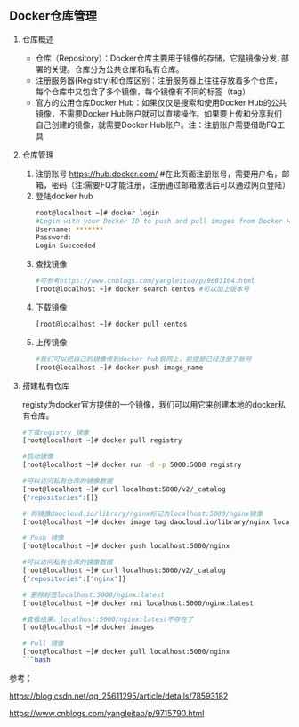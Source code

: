 ## Docker仓库管理

1. 仓库概述

    * 仓库（Repository）：Docker仓库主要用于镜像的存储，它是镜像分发. 部署的关键。仓库分为公共仓库和私有仓库。
    * 注册服务器(Registry)和仓库区别：注册服务器上往往存放着多个仓库，每个仓库中又包含了多个镜像，每个镜像有不同的标签（tag）
    * 官方的公用仓库Docker Hub：如果仅仅是搜索和使用Docker Hub的公共镜像，不需要Docker Hub账户就可以直接操作。如果要上传和分享我们自己创建的镜像，就需要Docker Hub账户。注：注册账户需要借助FQ工具

2. 仓库管理
    1. 注册账号
        https://hub.docker.com/ #在此页面注册账号，需要用户名，邮箱，密码（注:需要FQ才能注册，注册通过邮箱激活后可以通过网页登陆）
    2. 登陆docker hub
        ```bash
        root@localhost ~]# docker login
        #Login with your Docker ID to push and pull images from Docker Hub. If you don't have a Docker ID, head over to https://hub.docker.com to create one.
        Username: *******      
        Password: 
        Login Succeeded
        ```
    3. 查找镜像   
        ```bash
        #可参考https://www.cnblogs.com/yangleitao/p/9683104.html
        [root@localhost ~]# docker search centos #可以加上版本号
        ```
    4. 下载镜像
        ```bash
        [root@localhost ~]# docker pull centos
        ```
    5. 上传镜像
        ```bash
        #我们可以把自己的镜像传到docker hub官网上，前提是已经注册了账号
        [root@localhost ~]# docker push image_name
        ```
3. 搭建私有仓库

    registy为docker官方提供的一个镜像，我们可以用它来创建本地的docker私有仓库。
    ```bash
    #下载registry 镜像
    [root@localhost ~]# docker pull registry

    #启动镜像
    [root@localhost ~]# docker run -d -p 5000:5000 registry

    #可以访问私有仓库的镜像数据
    [root@localhost ~]# curl localhost:5000/v2/_catalog
    {"repositories":[]}

    # 将镜像daocloud.io/library/nginx标记为localhost:5000/nginx镜像
    [root@localhost ~]# docker image tag daocloud.io/library/nginx localhost:5000/nginx

    # Push 镜像
    [root@localhost ~]# docker push localhost:5000/nginx

    #可以访问私有仓库的镜像数据
    [root@localhost ~]# curl localhost:5000/v2/_catalog
    {"repositories":["nginx"]}

    # 删除标签localhost:5000/nginx:latest
    [root@localhost ~]# docker rmi localhost:5000/nginx:latest

    #查看结果，localhost:5000/nginx:latest不存在了
    [root@localhost ~]# docker images

    # Pull 镜像
    [root@localhost ~]# docker pull localhost:5000/nginx
    ```bash

参考：

https://blog.csdn.net/qq_25611295/article/details/78593182

https://www.cnblogs.com/yangleitao/p/9715790.html